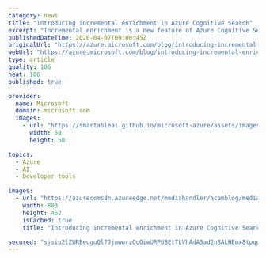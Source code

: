 ```yaml
---
category: news
title: "Introducing incremental enrichment in Azure Cognitive Search"
excerpt: "Incremental enrichment is a new feature of Azure Cognitive Search that brings a declarative approach to indexing your data. When incremental enrichment is turned on, document enrichment is performed at the least cost, even as your skills continue to evolve. Indexers in Azure Cognitive Search add documents"
publishedDateTime: 2020-04-07T09:00:45Z
originalUrl: "https://azure.microsoft.com/blog/introducing-incremental-enrichment-in-azure-cognitive-search/"
webUrl: "https://azure.microsoft.com/blog/introducing-incremental-enrichment-in-azure-cognitive-search/"
type: article
quality: 106
heat: 106
published: true

provider:
  name: Microsoft
  domain: microsoft.com
  images:
    - url: "https://smartableai.github.io/microsoft-azure/assets/images/organizations/microsoft.com-50x50.jpg"
      width: 50
      height: 50

topics:
  - Azure
  - AI
  - Developer tools

images:
  - url: "https://azurecomcdn.azureedge.net/mediahandler/acomblog/media/Default/blog/11209cb0-9fc2-4d87-8210-62744f0df29a.png"
    width: 883
    height: 462
    isCached: true
    title: "Introducing incremental enrichment in Azure Cognitive Search"

secured: "sjsiu2lZUREeuguQl7JjmwwrzGcOiwURPUBEtTLVhAdASad2n8ALHEmx8tpqpFGsliiuyXhyVoAKWz2weCy5DY5aEUAh2TrVtw9X2zw5yABpcz5Z9m/aPuRZ4Y44WgAPkP1Q94IbAwy9L2ZLjP/a/c3ruMyM6CYQQn7xJHhcCb9pO14/4ktztsS32pduFl7gQse7NSCaYgXoukcOCxgdGC3zQp0MjNBSdPuHEcNPKQNd2ddPtDobdAdTFxfTMjRNAzLWlp5Zj5NbTMinvPBeLwSmzmCK2AO00qgMy5CjNfQcUpuDG6nsqwjMqpwcs5BE9Steg33EHersv4vdHBr/5YsA9u2y2j6OvawBgpOWHOA=;Nd7o2gW7FjVEJpkDclFHpQ=="
---
```


